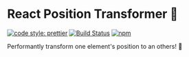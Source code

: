# React Position Transformer 🤖

[![code style: prettier](https://img.shields.io/badge/code_style-prettier-ff69b4.svg)](https://github.com/prettier/prettier)
[![Build Status](https://travis-ci.org/iamjoshellis/react-position-transformer.svg?branch=master)](https://travis-ci.org/iamjoshellis/react-position-transformer)
[![npm](https://img.shields.io/npm/v/react-position-transformer.svg)](https://www.npmjs.com/package/react-position-transformer)

Performantly transform one element's position to an others! 🚀